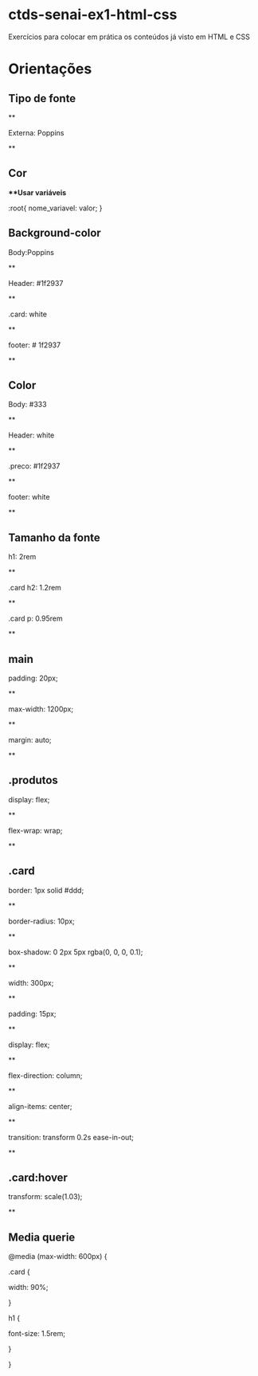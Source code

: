 # ctds-senai-ex1-html-css
Exercícios para colocar em prática os conteúdos já visto em HTML e CSS

# Orientações
<h2>Tipo de fonte</h2>**
<p>Externa: Poppins</p>**

<h2>Cor</h2>
<strong>**Usar variáveis</strong>
<p>:root{
    nome_variavel: valor;
}</p>

<h2>Background-color</h2>
<p>Body:Poppins</p>**
<p>Header: #1f2937</p>**
<p>.card: white</p>**
<p>footer: # 1f2937</p>**

<h2>Color</h2>
<p>Body: #333</p>**
<p>Header: white</p>**
<p>.preco: #1f2937</p>**
<p>footer: white</p>**

<h2>Tamanho da fonte</h2>
<p>h1: 2rem</p>**
<p>.card h2: 1.2rem</p>**
<p>.card p: 0.95rem</p>**

<h2>main</h2>
<p>padding: 20px;</p>**
<p>max-width: 1200px;</p>**
<p>margin: auto;</p>**

<h2>.produtos</h2>
<p>display: flex;</p>**
<p>flex-wrap: wrap;</p>**

<h2>.card</h2>
<p>border: 1px solid #ddd;</p>**
<p>border-radius: 10px;</p>**
<p>box-shadow: 0 2px 5px rgba(0, 0, 0, 0.1);</p>**
<p>width: 300px;</p>**
<p>padding: 15px;</p>**
<p>display: flex;</p>**
<p>flex-direction: column;</p>**
<p>align-items: center;</p>**
<p>transition: transform 0.2s ease-in-out;</p>**

<h2>.card:hover</h2>
<p>transform: scale(1.03);</p>**


<h2>Media querie</h2>
<p>@media (max-width: 600px) {</p>
   <p>.card {</p>
        <p>width: 90%;</p>
    <p>}</p>

   <p>h1 {</p>
        <p>font-size: 1.5rem;</p>
    <p>}</p>
<p>}</p>




